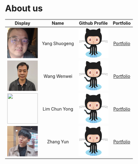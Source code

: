 # About us

Display | Name | Github Profile | Portfolio 
--------|:----:|:--------------:|:---------:
<img src="Member%20Photo/YangShuogeng.jpg" width="100" height="100"> | Yang Shuogeng | <a href="https://github.com/yangshuogeng"> <img src="Member%20Photo/github%20logo.png" width="100" height="100" alt="Github"></a> | [Portfolio](team/yangshuogeng.md)
<img src="Member%20Photo/WangWenwei.jpg" width="100" height="100">| Wang Wenwei | <a href="https://github.com/e0373972"> <img src="Member%20Photo/github%20logo.png" width="100" height="100" alt="Github"></a> | [Portfolio](team/e0373972.md)
<img src="https://avatars.githubusercontent.com/u/45939235?v=4" width="100" height="100">| Lim Chun Yong  | <a href="https://github.com/jr-mojito"><img src="Member%20Photo/github%20logo.png" width="100" height="100" alt="Github"></a> | [Portfolio](team/jr-mojito.md)
<img src="Member%20Photo/ZhangYun.jpg" width="100" height="100"> | Zhang Yun | <a href="https://github.com/zyjarvis"> <img src="Member%20Photo/github%20logo.png" width="100" height="100" alt="Github"></a> | [Portfolio](team/zhangYun.md)
